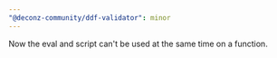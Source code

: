 ```yaml
---
"@deconz-community/ddf-validator": minor
---
```


Now the eval and script can't be used at the same time on a function.
